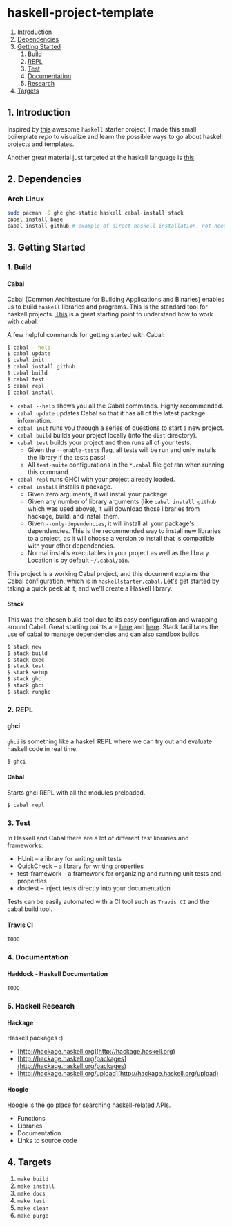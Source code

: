 # haskell-project-template

1. [Introduction](#Introduction)
2. [Dependencies](#deps)
3. [Getting Started](#start)
    1. [Build](#build)
    2. [REPL](#repl)
    3. [Test](#test)
    4. [Documentation](#docs)
    5. [Research](#search)
4. [Targets](#targets)

<a name="Introduction"/>

## 1. Introduction
Inspired by [this](https://github.com/joshcough/HaskellStarter#getting-started-with-this-project) awesome `haskell` starter project, 
I made this small boilerplate *repo* to visualize and learn the possible ways to go about haskell projects and templates.

Another great material just targeted at the haskell language is [this](https://github.com/joshcough/HaskellStarter#getting-started-with-this-project).

<a name="deps"/>

## 2. Dependencies
### Arch Linux
```sh
sudo pacman -S ghc ghc-static haskell cabal-install stack
cabal install base
cabal install github # example of direct haskell installation, not needed here
```

<a name="start"/>

## 3. Getting Started

<a name="build"/>

### 1. Build
#### Cabal
Cabal (Common Architecture for Building Applications and Binaries) enables us to 
build `haskell` libraries and programs. This is the standard tool for haskell projects.
[This](https://www.haskell.org/cabal/) is a great starting point to understand how to work with cabal.

A few helpful commands for getting started with Cabal:

```sh
$ cabal --help
$ cabal update
$ cabal init
$ cabal install github
$ cabal build
$ cabal test
$ cabal repl
$ cabal install
```

* `cabal --help` shows you all the Cabal commands. Highly recommended.
* `cabal update` updates Cabal so that it has all of the latest package information.
* `cabal init` runs you through a series of questions to start a new project.
* `cabal build` builds your project locally (into the `dist` directory).
* `cabal test` builds your project and then runs all of your tests.
    * Given the `--enable-tests` flag, all tests will be run and only installs the library if the tests pass!
    * All `test-suite` configurations in the `*.cabal` file get ran when running this command.
* `cabal repl` runs GHCI with your project already loaded.
* `cabal install` installs a package.
  * Given zero arguments, it will install your package.
  * Given any number of library arguments (like `cabal install github` which was used above), it will download those libraries from hackage, build, and install them.
  * Given `--only-dependencies`, it will install all your package's dependencies.  This is the recommended way to install new libraries to a project, as it will choose a version to install that is compatible with your other dependencies.
  * Normal installs executables in your project as well as the library. Location is by default `~/.cabal/bin`.

This project is a working Cabal project, and this document explains the Cabal configuration, which is in `haskellstarter.cabal`. Let's get started by taking a quick peek at it, and we'll create a Haskell library.

#### Stack
This was the chosen build tool due to its easy configuration and wrapping around Cabal. Great starting 
points are [here](https://docs.haskellstack.org/en/stable/README/) and [here](https://docs.haskellstack.org/en/stable/GUIDE/). Stack 
facilitates the use of cabal to manage dependencies and can also sandbox builds.

```sh
$ stack new
$ stack build
$ stack exec
$ stack test
$ stack setup
$ stack ghc 
$ stack ghci
$ stack runghc
```

<a name="repl"/>

### 2. REPL
#### ghci
`ghci` is something like a haskell REPL where we can try out and evaluate haskell code in real time.
```sh
$ ghci
```

#### Cabal
Starts ghci REPL with all the modules preloaded.
```sh
$ cabal repl
```

<a name="test"/>

### 3. Test
In Haskell and Cabal there are a lot of different test libraries and frameworks:

- HUnit – a library for writing unit tests
- QuickCheck – a library for writing properties
- test-framework – a framework for organizing and running unit tests and properties
- doctest – inject tests directly into your documentation

Tests can be easily automated with a CI tool such as `Travis CI` and the cabal build 
tool.

#### Travis CI
```sh
TODO
```

<a name="docs"/>

### 4. Documentation
#### Haddock - Haskell Documentation
```sh
TODO
```

<a name="search"/>

### 5. Haskell Research
#### Hackage
Haskell packages :)

- [http://hackage.haskell.org](http://hackage.haskell.org)
- [http://hackage.haskell.org/packages](http://hackage.haskell.org/packages)
- [http://hackage.haskell.org/upload](http://hackage.haskell.org/upload)

#### Hoogle
[Hoogle](https://hoogle.haskell.org/) is the go place for searching haskell-related APIs.

- Functions 
- Libraries 
- Documentation 
- Links to source code

<a name="targets"/>

## 4. Targets
1. `make build`
1. `make install`
1. `make docs`
1. `make test`
1. `make clean`
1. `make purge`
